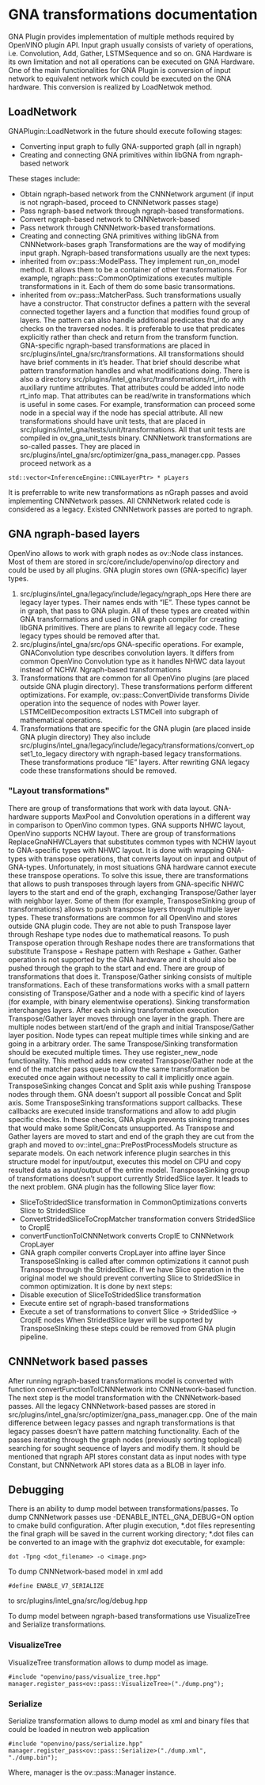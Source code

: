 # GNA transformations documentation

GNA Plugin provides implementation of multiple methods required by OpenVINO plugin API. Input graph usually consists of variety of operations, i.e. Convolution, Add, Gather, LSTMSequence and so on. GNA Hardware is its own limitation and not all operations can be executed on GNA Hardware.
One of the main functionalities for GNA Plugin is conversion of input network to equivalent network which could be executed on the GNA hardware. This conversion is realized by LoadNetwok method.

## LoadNetwork

GNAPlugin::LoadNetwork in the future should execute following stages:
-	Converting input graph to fully GNA-supported graph (all in ngraph)
-	Creating and connecting GNA primitives within libGNA from ngraph-based network

These stages include:
-	Obtain ngraph-based network from the CNNNetwork argument (if input is not ngraph-based, proceed to CNNNetwork passes stage)
-	Pass ngraph-based network through ngraph-based transformations.
-	Convert ngraph-based network to CNNNetwork-based
-	Pass network through CNNNetwork-based transformations.
-	Creating and connecting GNA primitives withing libGNA from CNNNetwork-bases graph
Transformations are the way of modifying input graph. Ngraph-based transformations usually are the next types:
-	inherited from ov::pass::ModelPass. They implement run_on_model method. It allows them to be a container of other transformations. For example, ngraph::pass::CommonOptimizations executes multiple transformations in it. Each of them do some basic transormations.
-	inherited from ov::pass::MatcherPass. Such transformations usually have a constructor. That constructor defines a pattern with the several connected together layers and a function that modifies found group of layers. The pattern can also handle additional predicates that do any checks on the traversed nodes. It is preferable to use that predicates explicitly rather than check and return from the transform function.
GNA-specific ngraph-based transformations are placed in src/plugins/intel_gna/src/transformations. All transformations should have brief comments in it’s header. That brief should describe what pattern transformation handles and what modifications doing.
There is also a directory src/plugins/intel_gna/src/transformations/rt_info with auxiliary runtime attributes. That attributes could be added into node rt_info map. That attributes can be read/write in transformations which is useful in some cases. For example, transformation can proceed some node in a special way if the node has special attribute.
All new transformations should have unit tests, that are placed in src/plugins/intel_gna/tests/unit/transformations. All that unit tests are compiled in ov_gna_unit_tests binary.
CNNNetwork transformations are so-called passes. They are placed in src/plugins/intel_gna/src/optimizer/gna_pass_manager.cpp. Passes proceed network as a
```
std::vector<InferenceEngine::CNNLayerPtr> * pLayers
```
It is preferrable to write new transformations as nGraph passes and avoid implementing CNNNetwork passes. All CNNNetwork related code is considered as a legacy. Existed CNNNetwork passes are ported to ngraph.

## GNA ngraph-based layers

OpenVino allows to work with graph nodes as ov::Node class instances. Most of them are stored in src/core/include/openvino/op directory and could be used by all plugins. GNA plugin stores own (GNA-specific) layer types.
1.	src/plugins/intel_gna/legacy/include/legacy/ngraph_ops
Here there are legacy layer types. Their names ends with “IE”. These types cannot be in graph, that pass to GNA plugin. All of these types are created within GNA transformations and used in GNA graph compiler for creating libGNA primitives. There are plans to rewrite all legacy code. These legacy types should be removed after that.
2.	src/plugins/intel_gna/src/ops
GNA-specific operations. For example, GNAConvolution type describes convolution layers. It differs from common OpenVino Convolution type as it handles NHWC data layout instead of NCHW.
Ngraph-based transformations
1.	Transformations that are common for all OpenVino plugins (are placed outside GNA plugin directory). These transformations perform different optimizations. For example, ov::pass::ConvertDivide transforms Divide operation into the sequence of nodes with Power layer. LSTMCellDecomposition extracts LSTMCell into subgraph of mathematical operations.
2.	Transformations that are specific for the GNA plugin (are placed inside GNA plugin directory)
They also include src/plugins/intel_gna/legacy/include/legacy/transformations/convert_opset1_to_legacy directory with ngraph-based legacy transformations. These transformations produce “IE” layers. After rewriting GNA legacy code these transformations should be removed.

### "Layout transformations"
There are group of transformations that work with data layout. GNA-hardware supports MaxPool and Convolution operations in a different way in comparison to OpenVino common types. GNA supports NHWC layout, OpenVino supports NCHW layout.
There are group of transformations ReplaceGnaNHWCLayers that substitutes common types with NCHW layout to GNA-specific types with NHWC layout. It is done with wrapping GNA-types with transpose operations, that converts layout on input and output of GNA-types. Unfortunately, in most situations GNA hardware cannot execute these transpose operations. To solve this issue, there are transformations that allows to push transposes through layers from GNA-specific NHWC layers to the start and end of the graph, exchanging Transpose/Gather layer with neighbor layer. Some of them (for example, TransposeSinking group of transformations) allows to push transpose layers through multiple layer types. These transformations are common for all OpenVino and stores outside GNA plugin code. They are not able to push Transpose layer through Reshape type nodes due to mathematical reasons.
To push Transpose operation through Reshape nodes there are transformations that substitute Transpose + Reshape pattern with Reshape + Gather. Gather operation is not supported by the GNA hardware and it should also be pushed through the graph to the start and end. There are group of transformations that does it.
Transpose/Gather sinking consists of multiple transformations. Each of these transformations works with a small pattern consisting of Transpose/Gather and a node with a specific kind of layers (for example, with binary elementwise operations). Sinking transformation interchanges layers. After each sinking transformation execution Transpose/Gather layer moves through one layer in the graph. There are multiple nodes between start/end of the graph and initial Transpose/Gather layer position. Node types can repeat multiple times while sinking and are going in a arbitrary order. The same Transpose/Sinking transformation should be executed multiple times. They use register_new_node functionality. This method adds new created Transpose/Gather node at the end of the matcher pass queue to allow the same transformation be executed once again without necessity to call it implicitly once again.
TransposeSinking changes Concat and Split axis while pushing Transpose nodes through them. GNA doesn't support all possible Concat and Split axis. Some TransposeSinking transformations support callbacks. These callbacks are executed inside transformations and allow to add plugin specific checks. In these checks, GNA plugin prevents sinking transposes that would make some Split/Concats unsupported.
As Transpose and Gather layers are moved to start and end of the graph they are cut from the graph and moved to ov::intel_gna::PrePostProcessModels structure as separate models. On each network inference plugin searches in this structure model for input/output, executes this model on CPU and copy resulted data as input/output of the entire model.
	TransposeSinking group of transformations doesn’t support currently StridedSlice layer. It leads to the next problem.
GNA plugin has the following Slice layer flow:
-	SliceToStridedSlice transformation in CommonOptimizations converts Slice to StridedSlice
-	ConvertStridedSliceToCropMatcher transformation convers StridedSlice to CropIE
-	convertFunctionToICNNNetwork converts CropIE to CNNNetwork CropLayer
-	GNA graph compiler converts CropLayer into affine layer
Since TransposeSInking is called after common optimizations it cannot push Transpose through the StridedSlice. If we have Slice operation in the original model we should prevent converting Slice to StridedSlice in common optimization. It is done by next steps:
-	Disable execution of SliceToStridedSlice transformation
-	Execute entire set of ngraph-based transformations
-	Execute a set of transformations to convert Slice -> StridedSlice -> CropIE nodes
When StridedSlice layer will be supported by TransposeSInking these steps could be removed from GNA plugin pipeline.

## CNNNetwork based passes

After running ngraph-based transformations model is converted with function convertFunctionToICNNNetwork into CNNNetwork-based function. The next step is the model transformation with the CNNNetwork-based passes.
All the legacy CNNNetwork-based passes are stored in src/plugins/intel_gna/src/optimizer/gna_pass_manager.cpp. One of the main difference between legacy passes and ngraph transformations is that legacy passes doesn’t have pattern matching functionality. Each of the passes iterating through the graph nodes (previously sorting toplogical) searching for sought sequence of layers and modify them.
It should be mentioned that ngraph API stores constant data as input nodes with type Constant, but CNNNetwork API stores data as a BLOB in layer info.

## Debugging

There is an ability to dump model between transformations/passes.
To dump CNNNetwork passes use -DENABLE_INTEL_GNA_DEBUG=ON option to cmake build configuration. After plugin execution, *.dot files representing the final graph will be saved in the current working directory; *.dot files can be converted to an image with the graphviz dot executable, for example:
```
dot -Tpng <dot_filename> -o <image.png>
```
To dump CNNNetwork-based model in xml add 
```
#define ENABLE_V7_SERIALIZE
```
to src/plugins/intel_gna/src/log/debug.hpp

To dump model between ngraph-based transformations use VisualizeTree and Serialize transformations.

### VisualizeTree

VisualizeTree transformation allows to dump model as image.
```
#include "openvino/pass/visualize_tree.hpp"
manager.register_pass<ov::pass::VisualizeTree>("./dump.png");
```

### Serialize

Serialize transformation allows to dump model as xml and binary files that could be loaded in neutron web application
```
#include "openvino/pass/serialize.hpp"
manager.register_pass<ov::pass::Serialize>("./dump.xml", "./dump.bin");
```
Where, manager is the ov::pass::Manager instance.
